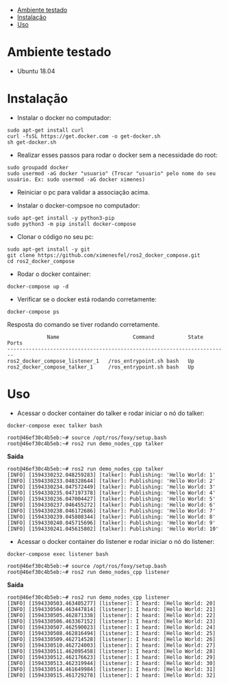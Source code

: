 - [Ambiente testado](#Ambiente-testado)
- [Instalação](#Instalação)
- [Uso](#Uso)

# Ambiente testado

- Ubuntu 18.04


# Instalação

- Instalar o docker no computador:

```
sudo apt-get install curl
curl -fsSL https://get.docker.com -o get-docker.sh
sh get-docker.sh
```

- Realizar esses passos para rodar o docker sem a necessidade do root:

```
sudo groupadd docker
sudo usermod -aG docker "usuario" (Trocar "usuario" pelo nome do seu usuário. Ex: sudo usermod -aG docker ximenes)
```

- Reiniciar o pc para validar a associação acima.

- Instalar o docker-compsoe no computador:

```
sudo apt-get install -y python3-pip
sudo python3 -m pip install docker-compose
```

- Clonar o código no seu pc:

```
sudo apt-get install -y git
git clone https://github.com/ximenesfel/ros2_docker_compose.git
cd ros2_docker_compose
```

- Rodar o docker container:

```
docker-compose up -d
```

- Verificar se o docker está rodando corretamente:

```
docker-compose ps
```

Resposta do comando se tiver rodando corretamente.

```
             Name                        Command           State   Ports
------------------------------------------------------------------------
ros2_docker_compose_listener_1   /ros_entrypoint.sh bash   Up           
ros2_docker_compose_talker_1     /ros_entrypoint.sh bash   Up 
```


# Uso

- Acessar o docker container do talker e rodar iniciar o nó do talker:

```
docker-compose exec talker bash 

root@46ef30c4b5eb:~# source /opt/ros/foxy/setup.bash
root@46ef30c4b5eb:~# ros2 run demo_nodes_cpp talker
```

**Saída**

```
root@46ef30c4b5eb:~# ros2 run demo_nodes_cpp talker
[INFO] [1594330232.048259283] [talker]: Publishing: 'Hello World: 1'
[INFO] [1594330233.048328644] [talker]: Publishing: 'Hello World: 2'
[INFO] [1594330234.047572449] [talker]: Publishing: 'Hello World: 3'
[INFO] [1594330235.047197378] [talker]: Publishing: 'Hello World: 4'
[INFO] [1594330236.047004427] [talker]: Publishing: 'Hello World: 5'
[INFO] [1594330237.046455272] [talker]: Publishing: 'Hello World: 6'
[INFO] [1594330238.046172686] [talker]: Publishing: 'Hello World: 7'
[INFO] [1594330239.045808344] [talker]: Publishing: 'Hello World: 8'
[INFO] [1594330240.045715696] [talker]: Publishing: 'Hello World: 9'
[INFO] [1594330241.045615802] [talker]: Publishing: 'Hello World: 10'
```

- Acessar o docker container do listener e rodar iniciar o nó do listener:

```
docker-compose exec listener bash 

root@46ef30c4b5eb:~# source /opt/ros/foxy/setup.bash
root@46ef30c4b5eb:~# ros2 run demo_nodes_cpp listener
```

**Saída**

```
root@46ef30c4b5eb:~# ros2 run demo_nodes_cpp listener
[INFO] [1594330503.463405277] [listener]: I heard: [Hello World: 20]
[INFO] [1594330504.463447814] [listener]: I heard: [Hello World: 21]
[INFO] [1594330505.462871338] [listener]: I heard: [Hello World: 22]
[INFO] [1594330506.463367152] [listener]: I heard: [Hello World: 23]
[INFO] [1594330507.462590023] [listener]: I heard: [Hello World: 24]
[INFO] [1594330508.462816494] [listener]: I heard: [Hello World: 25]
[INFO] [1594330509.462714528] [listener]: I heard: [Hello World: 26]
[INFO] [1594330510.462724003] [listener]: I heard: [Hello World: 27]
[INFO] [1594330511.462095458] [listener]: I heard: [Hello World: 28]
[INFO] [1594330512.462176623] [listener]: I heard: [Hello World: 29]
[INFO] [1594330513.462319944] [listener]: I heard: [Hello World: 30]
[INFO] [1594330514.461649984] [listener]: I heard: [Hello World: 31]
[INFO] [1594330515.461729278] [listener]: I heard: [Hello World: 32]

```